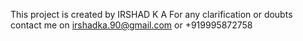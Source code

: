 This project is created by IRSHAD K A
For any clarification or doubts contact me on irshadka.90@gmail.com or +919995872758
